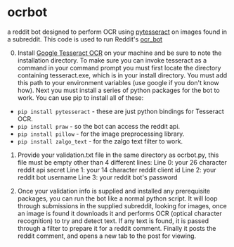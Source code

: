 # ocrbot
a reddit bot designed to perform OCR using [pytesseract](https://github.com/madmaze/pytesseract) on images found in a subreddit. This code is used to run Reddit's [ocr_bot](https://www.reddit.com/user/ocr_bot/)

0. Install [Google Tesseract OCR](https://github.com/tesseract-ocr/tesseract) on your machine and be sure to note the installation directory. To make sure you can invoke tesseract as a command in your command prompt you must first locate the directory containing tesseract.exe, which is in your install directory. You must add this path to your environment variables (use google if you don't know how). Next you must install a series of python packages for the bot to work. You can use pip to install all of these:
* ```pip install pytesseract``` - these are just python bindings for Tesseract OCR.   
* ```pip install praw```        - so the bot can access the reddit api.
* ```pip install pillow```      - for the image preprocessing library.
* ```pip install zalgo_text```  - for the zalgo text filter to work.

1. Provide your validation.txt file in the same directory as ocrbot.py, this file must be empty other than 4 different lines:
  Line 0: your 26 character reddit api secret
  Line 1: your 14 character reddit client id
  Line 2: your reddit bot username
  Line 3: your reddit bot's password
  
2. Once your validation info is supplied and installed any prerequisite packages, you can run the bot like a normal python script.
It will loop through submissions in the supplied subreddit, looking for images, once an image is found it downloads it and performs OCR (optical character recognition) to try and detect text. If any text is found, it is passed through a filter to prepare it for a reddit comment. Finally it posts the reddit comment, and opens a new tab to the post for viewing.
